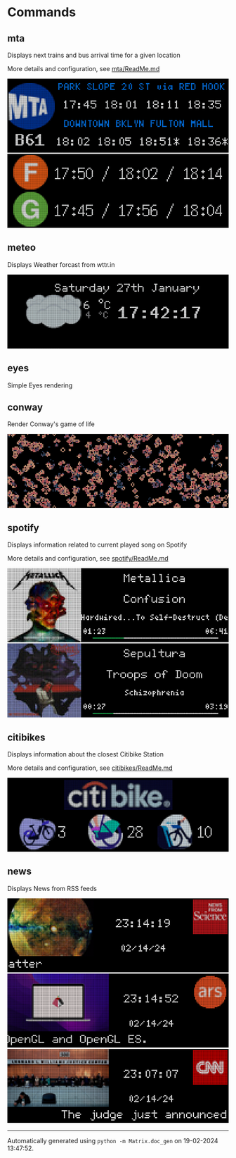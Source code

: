 # Commands

## mta

Displays next trains and bus arrival time for a given location


More details and configuration, see [mta/ReadMe.md](mta/ReadMe.md)

<img src="screenshots/mta2.gif"/>

<img src="screenshots/mta1.gif"/>

## meteo

Displays Weather forcast from wttr.in

<img src="screenshots/meteo1.gif"/>

## eyes

Simple Eyes rendering

## conway

Render Conway's game of life

<img src="screenshots/conway1.gif"/>

## spotify

Displays information related to current played song on Spotify


More details and configuration, see [spotify/ReadMe.md](spotify/ReadMe.md)

<img src="screenshots/spotify2.png"/>

<img src="screenshots/spotify1.png"/>

## citibikes

Displays information about the closest Citibike Station


More details and configuration, see [citibikes/ReadMe.md](citibikes/ReadMe.md)

<img src="screenshots/citibikes.gif"/>

## news

Displays News from RSS feeds

<img src="screenshots/news2.png"/>

<img src="screenshots/news1.png"/>

<img src="screenshots/news3.png"/>
<br/><hr/>

Automatically generated using `python -m Matrix.doc_gen` on 19-02-2024 13:47:52.